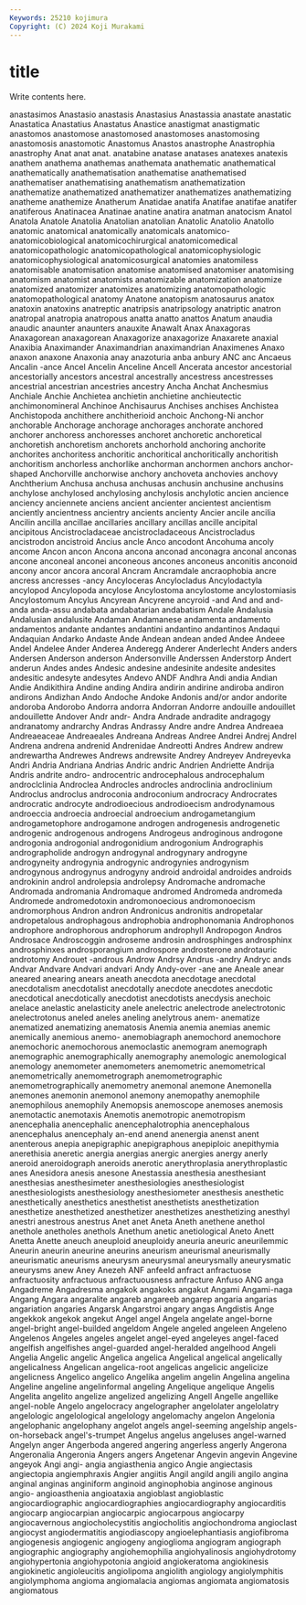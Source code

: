 ```yaml
---
Keywords: 25210 kojimura
Copyright: (C) 2024 Koji Murakami
---
```


# title

Write contents here.



 anastasimos Anastasio
anastasis Anastasius Anastassia anastate anastatic Anastatica Anastatius Anastatus Anastice anastigmat
anastigmatic anastomos anastomose anastomosed anastomoses anastomosing anastomosis anastomotic Anastomus Anastos
anastrophe Anastrophia anastrophy Anat anat anat. anatabine anatase anatases anatexes
anatexis anathem anathema anathemas anathemata anathematic anathematical anathematically anathematisation anathematise
anathematised anathematiser anathematising anathematism anathematization anathematize anathematized anathematizer anathematizes anathematizing
anatheme anathemize Anatherum Anatidae anatifa Anatifae anatifae anatifer anatiferous Anatinacea
Anatinae anatine anatira anatman anatocism Anatol Anatola Anatole Anatolia Anatolian
anatolian Anatolic Anatolio Anatollo anatomic anatomical anatomically anatomicals anatomico- anatomicobiological
anatomicochirurgical anatomicomedical anatomicopathologic anatomicopathological anatomicophysiologic anatomicophysiological anatomicosurgical anatomies anatomiless anatomisable
anatomisation anatomise anatomised anatomiser anatomising anatomism anatomist anatomists anatomizable anatomization
anatomize anatomized anatomizer anatomizes anatomizing anatomopathologic anatomopathological anatomy Anatone anatopism
anatosaurus anatox anatoxin anatoxins anatreptic anatripsis anatripsology anatriptic anatron anatropal
anatropia anatropous anatta anatto anattos Anatum anaudia anaudic anaunter anaunters
anauxite Anawalt Anax Anaxagoras Anaxagorean anaxagorean Anaxagorize anaxagorize Anaxarete anaxial
Anaxibia Anaximander Anaximandrian anaximandrian Anaximenes Anaxo anaxon anaxone Anaxonia anay
anazoturia anba anbury ANC anc Ancaeus Ancalin -ance Ancel Ancelin
Anceline Ancell Ancerata ancestor ancestorial ancestorially ancestors ancestral ancestrally ancestress
ancestresses ancestrial ancestrian ancestries ancestry Ancha Anchat Anchesmius Anchiale Anchie
Anchietea anchietin anchietine anchieutectic anchimonomineral Anchinoe Anchisaurus Anchises anchises Anchistea
Anchistopoda anchithere anchitherioid anchoic Anchong-Ni anchor anchorable Anchorage anchorage anchorages
anchorate anchored anchorer anchoress anchoresses anchoret anchoretic anchoretical anchoretish anchoretism
anchorets anchorhold anchoring anchorite anchorites anchoritess anchoritic anchoritical anchoritically anchoritish
anchoritism anchorless anchorlike anchorman anchormen anchors anchor-shaped Anchorville anchorwise anchory
anchoveta anchovies anchovy Anchtherium Anchusa anchusa anchusas anchusin anchusine anchusins
anchylose anchylosed anchylosing anchylosis anchylotic ancien ancience anciency anciennete anciens
ancient ancienter ancientest ancientism anciently ancientness ancientry ancients ancienty Ancier
ancile ancilia Ancilin ancilla ancillae ancillaries ancillary ancillas ancille ancipital
ancipitous Ancistrocladaceae ancistrocladaceous Ancistrocladus ancistrodon ancistroid Ancius ancle Anco ancodont
Ancohuma ancoly ancome Ancon ancon Ancona ancona anconad anconagra anconal
anconas ancone anconeal anconei anconeous ancones anconeus anconitis anconoid ancony
ancor ancora ancoral Ancram Ancramdale ancraophobia ancre ancress ancresses -ancy
Ancyloceras Ancylocladus Ancylodactyla ancylopod Ancylopoda ancylose Ancylostoma ancylostome ancylostomiasis Ancylostomum
Ancylus Ancyrean Ancyrene ancyroid -and And and and- anda anda-assu
andabata andabatarian andabatism Andale Andalusia Andalusian andalusite Andaman Andamanese andamenta
andamento andamentos andante andantes andantini andantino andantinos Andaqui Andaquian Andarko
Andaste Ande Andean andean anded Andee Andeee Andel Andelee Ander
Anderea Anderegg Anderer Anderlecht Anders anders Andersen Anderson anderson Andersonville
Anderssen Anderstorp Andert anderun Andes andes Andesic andesine andesinite andesite
andesites andesitic andesyte andesytes Andevo ANDF Andhra Andi andia Andian
Andie Andikithira Andine anding Andira andirin andirine andiroba andiron andirons
Andizhan Ando Andoche Andoke Andonis and/or andor andorite andoroba Andorobo
Andorra andorra Andorran Andorre andouille andouillet andouillette Andover Andr andr-
Andra Andrade andradite andragogy andranatomy andrarchy Andras Andrassy Andre andre
Andrea Andreaea Andreaeaceae Andreaeales Andreana Andreas Andree Andrei Andrej Andrel
Andrena andrena andrenid Andrenidae Andreotti Andres Andrew andrew andrewartha Andrewes
Andrews andrewsite Andrey Andreyev Andreyevka Andri Andria Andriana Andrias Andric
andric Andrien Andriette Andrija Andris andrite andro- androcentric androcephalous androcephalum
androclclinia Androclea Androcles androcles androclinia androclinium Androclus androclus androconia androconium
androcracy Androcrates androcratic androcyte androdioecious androdioecism androdynamous androeccia androecia androecial
androecium androgametangium androgametophore androgamone androgen androgenesis androgenetic androgenic androgenous androgens
Androgeus androginous androgone androgonia androgonial androgonidium androgonium Andrographis andrographolide androgyn
androgynal androgynary androgyne androgyneity androgynia androgynic androgynies androgynism androgynous androgynus
androgyny android androidal androides androids androkinin androl androlepsia androlepsy Andromache
andromache Andromada andromania Andromaque andromed Andromeda andromeda Andromede andromedotoxin andromonoecious
andromonoecism andromorphous Andron andron Andronicus andronitis andropetalar andropetalous androphagous androphobia
androphonomania Androphonos androphore androphorous androphorum androphyll Andropogon Andros Androsace Androscoggin
androseme androsin androsphinges androsphinx androsphinxes androsporangium androspore androsterone androtauric androtomy
Androuet -androus Androw Andrsy Andrus -andry Andryc ands Andvar Andvare
Andvari andvari Andy Andy-over -ane ane Aneale anear aneared anearing
anears aneath anecdota anecdotage anecdotal anecdotalism anecdotalist anecdotally anecdote anecdotes
anecdotic anecdotical anecdotically anecdotist anecdotists anecdysis anechoic anelace anelastic anelasticity
anele anelectric anelectrode anelectrotonic anelectrotonus aneled aneles aneling anelytrous anem-
anematize anematized anematizing anematosis Anemia anemia anemias anemic anemically anemious
anemo- anemobiagraph anemochord anemochore anemochoric anemochorous anemoclastic anemogram anemograph anemographic
anemographically anemography anemologic anemological anemology anemometer anemometers anemometric anemometrical anemometrically
anemometrograph anemometrographic anemometrographically anemometry anemonal anemone Anemonella anemones anemonin anemonol
anemony anemopathy anemophile anemophilous anemophily Anemopsis anemoscope anemoses anemosis anemotactic
anemotaxis Anemotis anemotropic anemotropism anencephalia anencephalic anencephalotrophia anencephalous anencephalus anencephaly
an-end anend anenergia anenst anent anenterous anepia anepigraphic anepigraphous anepiploic
anepithymia anerethisia aneretic anergia anergias anergic anergies anergy anerly aneroid
aneroidograph aneroids anerotic anerythroplasia anerythroplastic anes Anesidora anesis anesone Anestassia
anesthesia anesthesiant anesthesias anesthesimeter anesthesiologies anesthesiologist anesthesiologists anesthesiology anesthesiometer anesthesis
anesthetic anesthetically anesthetics anesthetist anesthetists anesthetization anesthetize anesthetized anesthetizer anesthetizes
anesthetizing anesthyl anestri anestrous anestrus Anet anet Aneta Aneth anethene
anethol anethole anetholes anethols Anethum anetic anetiological Aneto Anett Anetta
Anette aneuch aneuploid aneuploidy aneuria aneuric aneurilemmic Aneurin aneurin aneurine
aneurins aneurism aneurismal aneurismally aneurismatic aneurisms aneurysm aneurysmal aneurysmally aneurysmatic
aneurysms anew Aney Anezeh ANF anfeeld anfract anfractuose anfractuosity anfractuous
anfractuousness anfracture Anfuso ANG anga Angadreme Angadresma angakok angakoks angakut
Angami Angami-naga Angang Angara angaralite angareb angareeb angarep angaria angarias
angariation angaries Angarsk Angarstroi angary angas Angdistis Ange angekkok angekok
angekut Angel angel Angela angelate angel-borne angel-bright angel-builded angeldom Angele
angeled angeleen Angeleno Angelenos Angeles angeles angelet angel-eyed angeleyes angel-faced
angelfish angelfishes angel-guarded angel-heralded angelhood Angeli Angelia Angelic angelic Angelica
angelica Angelical angelical angelically angelicalness Angelican angelica-root angelicas angelicic angelicize
angelicness Angelico angelico Angelika angelim angelin Angelina angelina Angeline angeline
angelinformal angeling Angelique angelique Angelis Angelita angelito angelize angelized angelizing
Angell Angelle angellike angel-noble Angelo angelocracy angelographer angelolater angelolatry angelologic
angelological angelology angelomachy angelon Angelonia angelophanic angelophany angelot angels angel-seeming
angelship angels-on-horseback angel's-trumpet Angelus angelus angeluses angel-warned Angelyn anger Angerboda
angered angering angerless angerly Angerona Angeronalia Angeronia Angers angers Angetenar
Angevin angevin Angevine angeyok Angi angi- angia angiasthenia angico Angie
angiectasis angiectopia angiemphraxis Angier angiitis Angil angild angili angilo angina
anginal anginas anginiform anginoid anginophobia anginose anginous angio- angioasthenia angioataxia
angioblast angioblastic angiocardiographic angiocardiographies angiocardiography angiocarditis angiocarp angiocarpian angiocarpic angiocarpous
angiocarpy angiocavernous angiocholecystitis angiocholitis angiochondroma angioclast angiocyst angiodermatitis angiodiascopy angioelephantiasis
angiofibroma angiogenesis angiogenic angiogeny angioglioma angiogram angiograph angiographic angiography angiohemophilia
angiohyalinosis angiohydrotomy angiohypertonia angiohypotonia angioid angiokeratoma angiokinesis angiokinetic angioleucitis angiolipoma
angiolith angiology angiolymphitis angiolymphoma angioma angiomalacia angiomas angiomata angiomatosis angiomatous
